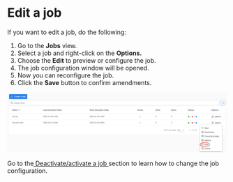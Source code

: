 # Edit a job

If you want to edit a job, do the following:

1. Go to the **Jobs** view.
2. Select a job and right-click on the **Options.**
3. Choose the **Edit** to preview or configure the job.
4. The job configuration window will be opened.&#x20;
5. Now you can reconfigure the job.
6. Click the **Save** button to confirm amendments.     &#x20;

![](../../../.gitbook/assets/Kodo-Cloud-Administration-Job02-edit.PNG)

Go to the[ Deactivate/activate a job ](https://storware.gitbook.io/kodo-for-cloud-office365/administration/kodo-organization-admin-guide/jobs/deactivate-activate-a-job)section to learn how to change the job configuration.
